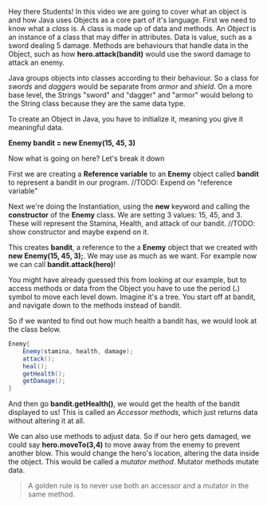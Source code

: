 Hey there Students! In this video we are going to cover what an object is and how Java uses Objects as a core part of it's language. First we need to know what a *class* is. A class is made up of data and methods. An *Object* is an instance of a class that may differ in attributes. Data is value, such as a sword dealing 5 damage. Methods are behaviours that handle data in the Object, such as how **hero.attack(bandit)** would use the sword damage to attack an enemy. 


Java groups objects into classes according to their behaviour. So a class for *swords* and *daggers* would be separate from *armor* and *shield*. On a more base level, the Strings "sword" and "dagger" and "armor" would belong to the String class because they are the same data type. 


To create an Object in Java, you have to initialize it, meaning you give it meaningful data. 

**Enemy bandit = new Enemy(15, 45, 3)** 

Now what is going on here? Let's break it down

First we are creating a **Reference variable** to an **Enemy** object called **bandit** to represent a bandit in our program.
//TODO: Expend on "reference variable"

Next we're doing the Instantiation, using the **new** keyword and calling the **constructor** of the **Enemy** class. We are setting 3 values: 15, 45, and 3. These will represent the Stamina, Health, and attack of our bandit.
//TODO: show constructor and maybe expend on it.

This creates **bandit**, a reference to the a **Enemy** object that we created with **new Enemy(15, 45, 3);**. We may use as much as we want. For example now we can call **bandit.attack(hero)**!


You might have already guessed this from looking at our example, but to access methods or data from the Object you have to use the period (**.**) symbol to move each level down. Imagine it's a tree. You start off at bandit, and navigate down to the methods instead of bandit. 

So if we wanted to find out how much health a bandit has, we would look at the class below.
```java
Enemy{
    Enemy(stamina, health, damage);
    attack();
    heal();
    getHealth();
    getDamage();
}
```
And then go **bandit.getHealth()**, we would get the health of the bandit displayed to us! This is called an *Accessor methods*, which just returns data without altering it at all.

We can also use methods to adjust data. So if our hero gets damaged, we could say **hero.moveTo(3,4)** to move away from the enemy to prevent another blow. This would change the hero's location, altering the data inside the object. This would be called a *mutator method*. Mutator methods mutate data. 

>A golden rule is to never use both an accessor and a mutator in the same method.
